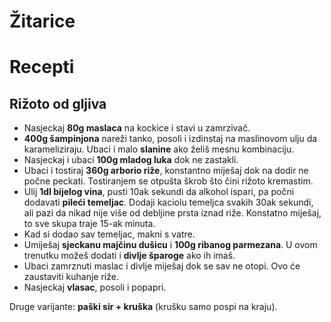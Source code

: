 # Žitarice

# Recepti

## Rižoto od gljiva

* Nasjeckaj **80g maslaca** na kockice i stavi u zamrzivač.
* **400g šampinjona** nareži tanko, posoli i izdinstaj na maslinovom ulju da karameliziraju. Ubaci i malo **slanine** ako želiš mesnu kombinaciju.
* Nasjeckaj i ubaci **100g mladog luka** dok ne zastakli.
* Ubaci i tostiraj **360g arborio riže**, konstantno miješaj dok na dodir ne počne peckati. Tostiranjem se otpušta škrob što čini rižoto kremastim.
* Ulij **1dl bijelog vina**, pusti 10ak sekundi da alkohol ispari, pa počni dodavati **pileći temeljac**. Dodaji kaciolu temeljca svakih 30ak sekundi, ali pazi da nikad nije više od debljine prsta iznad riže. Konstatno miješaj, to sve skupa traje 15-ak minuta.
* Kad si dodao sav temeljac, makni s vatre.
* Umiješaj **sjeckanu majčinu dušicu** i **100g ribanog parmezana**. U ovom trenutku možeš dodati i **divlje šparoge** ako ih imaš.
* Ubaci zamrznuti maslac i divlje miješaj dok se sav ne otopi. Ovo će zaustaviti kuhanje riže.
* Nasjeckaj **vlasac**, posoli i popapri.

Druge varijante: **paški sir + kruška** (krušku samo pospi na kraju).
